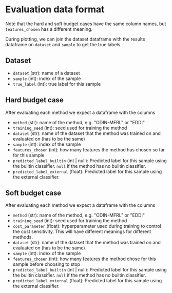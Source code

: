 # Evaluation data format

Note that the hard and soft budget cases have the same column names, but `features_chosen` has a different meaning.

During plotting, we can join the dataset dataframe with the results dataframe on `dataset` and `sample` to get the true labels.

## Dataset
- `dataset` (str): name of a dataset
- `sample` (int): index of the sample
- `true_label` (int): true label for this sample

## Hard budget case
After evaluating each method we expect a dataframe with the columns
- `method` (str): name of the method, e.g. "ODIN-MFRL" or "EDDI"
- `training_seed` (int): seed used for training the method
- `dataset` (str): name of the dataset that the method was trained on and evaluated on (has to be the same)
- `sample` (int): index of the sample
- `features_chosen` (int): how many features the method has chosen so far for this sample
- `predicted_label_builtin` (int | null): Predicted label for this sample using the builtin classifier. `null` if the method has no builtin classifier.
- `predicted_label_external` (float): Predicted label for this sample using the external classifier.

## Soft budget case
After evaluating each method we expect a dataframe with the columns
- `method` (str): name of the method, e.g. "ODIN-MFRL" or "EDDI"
- `training_seed` (int): seed used for training the method
- `cost_parameter` (float): hyperparameter used during training to control the cost sensitivity. This will have different meanings for different methods.
- `dataset` (str): name of the dataset that the method was trained on and evaluated on (has to be the same)
- `sample` (int): index of the sample
- `features_chosen` (int): how many features the method chose for this sample before choosing to stop
- `predicted_label_builtin` (int | null): Predicted label for this sample using the builtin classifier. `null` if the method has no builtin classifier.
- `predicted_label_external` (float): Predicted label for this sample using the external classifier.
